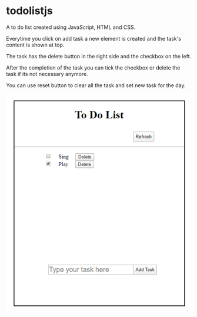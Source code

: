 # todolistjs
A to do list created using JavaScript, HTML and CSS. 

Everytime you click on add task a new element is created and the task's content is shown at top.

The task has the delete button in the right side and the checkbox on the left.

After the completion of the task you can tick the checkbox or delete the task if its not necessary anymore.

You can use reset button to clear all the task and set new task for the day.

![](images/todolist-screenshot.png)
